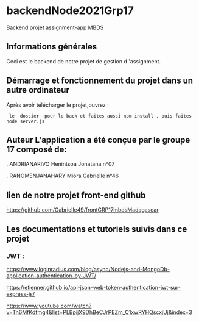 # backendNode2021Grp17
Backend projet assignment-app MBDS

## Informations générales 

Ceci est le backend de notre projet de gestion d 'assignment.

 ## Démarrage et fonctionnement du projet dans un autre ordinateur 

 Après avoir télécharger le projet,ouvrez :
	
	 le  dossier  pour le back et faites aussi npm install , puis faites node server.js 

## Auteur L'application a été conçue par le groupe 17 composé de:

 . ANDRIANARIVO Henintsoa Jonatana n°07

 . RANOMENJANAHARY Miora Gabrielle n°46 

## lien de notre projet front-end github
https://github.com/Gabrielle49/frontGRP17mbdsMadagascar

## Les documentations et tutoriels suivis dans ce projet
### JWT  :
https://www.loginradius.com/blog/async/Nodejs-and-MongoDb-application-authentication-by-JWT/

https://etienner.github.io/api-json-web-token-authentication-jwt-sur-express-js/

https://www.youtube.com/watch?v=Tn6MfKdfmg4&list=PLBpijX9DhBeCJrPEZm_C1xwRYHQscxjUj&index=3
